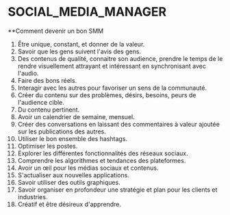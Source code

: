 # SOCIAL_MEDIA_MANAGER

**Comment devenir un bon SMM

1. Être unique, constant, et donner de la valeur.
2. Savoir que les gens suivent l'avis des gens.
3. Des contenus de qualité, connaitre son audience, prendre le temps de le rendre visuellement attrayant et intéressant en synchronisant avec l'audio.
4. Faire des bons réels.
5. Interagir avec les autres pour favoriser un sens de la communauté.
6. Créer du contenu sur des problèmes, désirs, besoins, peurs de l'audience cible.
7. Du contenu pertinent.
8. Avoir un calendrier de semaine, mensuel.
9. Créer des conversations en laissant des commentaires à valeur ajoutée sur les publications des autres.
10. Utiliser le bon ensemble des hashtags.
11. Optimiser les postes.
12. Explorer les différentes fonctionnalités des réseaux sociaux.
13. Comprendre les algorithmes et tendances des plateformes.
14. Avoir un œil pour les médias sociaux et contenus.
15. S'actualiser aux nouvelles applications.
16. Savoir utiliser des outils graphiques.
17. Savoir organiser en profondeur une stratégie et plan pour les clients et industries.
18. Créatif et être désireux d'apprendre.



